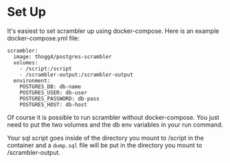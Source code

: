 Set Up
======

It's easiest to set scrambler up using docker-compose.
Here is an example docker-compose.yml file:

```
scrambler:
  image: thogg4/postgres-scrambler
  volumes:
    - /script:/script
    - /scrambler-output:/scrambler-output
  environment:
    POSTGRES_DB: db-name
    POSTGRES_USER: db-user
    POSTGRES_PASSWORD: db-pass
    POSTGRES_HOST: db-host
```

Of course it is possible to run scrambler without docker-compose. You just need to put the two volumes and the db env variables in your run command.

Your sql script goes inside of the directory you mount to /script in the container and a `dump.sql` file will be put in the directory you mount to /scrambler-output.
